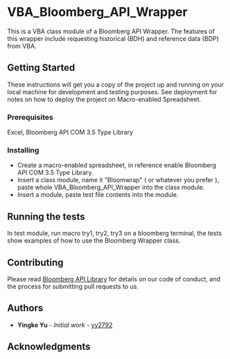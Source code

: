 # VBA_Bloomberg_API_Wrapper

This is a VBA class module of a Bloomberg API Wrapper. The features of this wrapper include requesting historical (BDH) and reference data (BDP) from VBA. 

## Getting Started

These instructions will get you a copy of the project up and running on your local machine for development and testing purposes. See deployment for notes on how to deploy the project on Macro-enabled Spreadsheet.

### Prerequisites

Excel, Bloomberg API COM 3.5 Type Library

### Installing

* Create a macro-enabled spreadsheet, in reference enable Bloomberg API COM 3.5 Type Library.
* Insert a class module, name it "Bloomwrap" ( or whatever you prefer ), paste whole VBA_Bloomberg_API_Wrapper into the class module.
* Insert a module, paste test file contents into the module.

## Running the tests

In test module, run macro try1, try2, try3 on a bloomberg terminal, the tests show examples of how to use the Bloomberg Wrapper class.

## Contributing

Please read [Bloomberg API Library](https://www.bloomberg.com/professional/support/api-library/) for details on our code of conduct, and the process for submitting pull requests to us.

## Authors

* **Yingke Yu** - *Initial work* - [yy2792](https://github.com/yy2792)

## Acknowledgments


